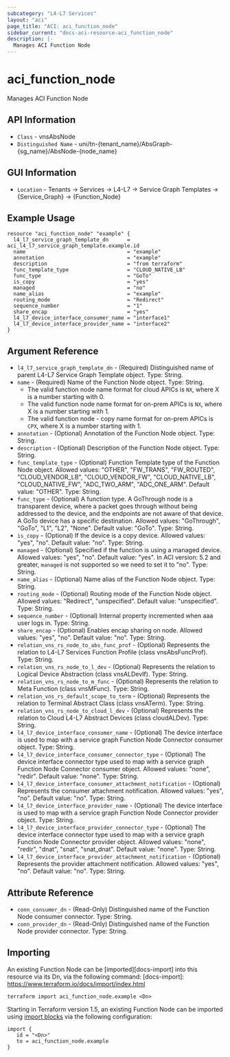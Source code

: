 ```yaml
---
subcategory: "L4-L7 Services"
layout: "aci"
page_title: "ACI: aci_function_node"
sidebar_current: "docs-aci-resource-aci_function_node"
description: |-
  Manages ACI Function Node
---
```


# aci_function_node

Manages ACI Function Node

## API Information ##

* `Class` - vnsAbsNode
* `Distinguished Name` - uni/tn-{tenant_name}/AbsGraph-{sg_name}/AbsNode-{node_name}

## GUI Information ##

* `Location` - Tenants -> Services -> L4-L7 -> Service Graph Templates -> {Service_Graph} -> {Function_Node}

## Example Usage

```hcl
resource "aci_function_node" "example" {
  l4_l7_service_graph_template_dn      = aci_l4_l7_service_graph_template.example.id
  name                                 = "example"
  annotation                           = "example"
  description                          = "from terraform"
  func_template_type                   = "CLOUD_NATIVE_LB"
  func_type                            = "GoTo"
  is_copy                              = "yes"
  managed                              = "no"
  name_alias                           = "example"
  routing_mode                         = "Redirect"
  sequence_number                      = "1"
  share_encap                          = "yes"
  l4_l7_device_interface_consumer_name = "interface1"
  l4_l7_device_interface_provider_name = "interface2"
}
```

## Argument Reference

- `l4_l7_service_graph_template_dn` - (Required) Distinguished name of parent L4-L7 Service Graph Template object. Type: String.
- `name` - (Required) Name of the Function Node object. Type: String.
    - The valid function node name format for cloud APICs is `NX`, where X is a number starting with 0.
    - The valid function node name format for on-prem APICs is `NX`, where X is a number starting with 1.
    - The valid function node - copy name format for on-prem APICs is `CPX`, where X is a number starting with 1.
- `annotation` - (Optional) Annotation of the Function Node object. Type: String.
- `description` - (Optional) Description of the Function Node object. Type: String.
- `func_template_type` - (Optional) Function Template type of the Function Node object. Allowed values: "OTHER", "FW_TRANS", "FW_ROUTED", "CLOUD_VENDOR_LB", "CLOUD_VENDOR_FW", "CLOUD_NATIVE_LB", "CLOUD_NATIVE_FW", "ADC_TWO_ARM", "ADC_ONE_ARM". Default value: "OTHER". Type: String.
- `func_type` - (Optional) A function type. A GoThrough node is a transparent device, where a packet goes through without being addressed to the device, and the endpoints are not aware of that device. A GoTo device has a specific destination. Allowed values: "GoThrough", "GoTo", "L1", "L2", "None". Default value: "GoTo". Type: String.
- `is_copy` - (Optional) If the device is a copy device. Allowed values: "yes", "no". Default value: "no". Type: String.
- `managed` - (Optional) Specified if the function is using a managed device. Allowed values: "yes", "no". Default value: "yes". In ACI version: 5.2 and greater, `managed` is not supported so we need to set it to "no". Type: String.
- `name_alias` - (Optional) Name alias of the Function Node object. Type: String.
- `routing_mode` - (Optional) Routing mode of the Function Node object. Allowed values: "Redirect", "unspecified". Default value: "unspecified". Type: String.
- `sequence_number` - (Optional) Internal property incremented when aaa user logs in. Type: String.
- `share_encap` - (Optional) Enables encap sharing on node. Allowed values: "yes", "no". Default value: "no". Type: String.
- `relation_vns_rs_node_to_abs_func_prof` - (Optional) Represents the relation to L4-L7 Services Function Profile (class vnsAbsFuncProf). Type: String.
- `relation_vns_rs_node_to_l_dev` - (Optional) Represents the relation to Logical Device Abstraction (class vnsALDevIf). Type: String.
- `relation_vns_rs_node_to_m_func` - (Optional) Represents the relation to Meta Function (class vnsMFunc). Type: String.
- `relation_vns_rs_default_scope_to_term` - (Optional) Represents the relation to Terminal Abstract Class (class vnsATerm). Type: String.
- `relation_vns_rs_node_to_cloud_l_dev` - (Optional) Represents the relation to Cloud L4-L7 Abstract Devices (class cloudALDev). Type: String.
- `l4_l7_device_interface_consumer_name` - (Optional) The device interface is used to map with a service graph Function Node Connector consumer object. Type: String.
- `l4_l7_device_interface_consumer_connector_type` - (Optional) The device interface connector type used to map with a service graph Function Node Connector consumer object. Allowed values: "none", "redir". Default value: "none". Type: String.
- `l4_l7_device_interface_consumer_attachment_notification` - (Optional) Represents the consumer attachment notification. Allowed values: "yes", "no". Default value: "no". Type: String.
- `l4_l7_device_interface_provider_name` - (Optional) The device interface is used to map with a service graph Function Node Connector provider object. Type: String.
- `l4_l7_device_interface_provider_connector_type` - (Optional) The device interface connector type used to map with a service graph Function Node Connector provider object. Allowed values: "none", "redir", "dnat", "snat", "snat_dnat". Default value: "none". Type: String.
- `l4_l7_device_interface_provider_attachment_notification` - (Optional) Represents the provider attachment notification. Allowed values: "yes", "no". Default value: "no". Type: String.

## Attribute Reference
- `conn_consumer_dn` - (Read-Only) Distinguished name of the Function Node consumer connector. Type: String.
- `conn_provider_dn` - (Read-Only) Distinguished name of the Function Node provider connector. Type: String.


## Importing

An existing Function Node can be [imported][docs-import] into this resource via its Dn, via the following command:
[docs-import]: https://www.terraform.io/docs/import/index.html

```
terraform import aci_function_node.example <Dn>
```

Starting in Terraform version 1.5, an existing Function Node can be imported using [import blocks](https://developer.hashicorp.com/terraform/language/import) via the following configuration:

 ```
 import {
    id = "<Dn>"
    to = aci_function_node.example
 }
 ```